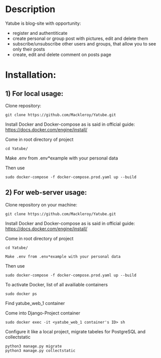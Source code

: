 # Description
Yatube is blog-site with opportunity: 
  * register and authentiticate
  * create personal or group post with pictures, edit and delete them 
  * subscribe/unsubscribe other users and groups, that allow you to see only their posts
  * create, edit and delete comment on posts page

# Installation:
## 1) For local usage:
Clone repository:
```
git clone https://github.com/Mackleroy/Yatube.git
```
Install Docker and Docker-compose as is said in official guide: https://docs.docker.com/engine/install/

Come in root directory of project
```
cd Yatube/
```
Make .env from .env*example with your personal data

Then use
```
sudo docker-compose -f docker-compose.prod.yaml up --build
```

## 2) For web-server usage:
Clone repository on your machine:
```
git clone https://github.com/Mackleroy/Yatube.git
```
Install Docker and Docker-compose as is said in official guide: https://docs.docker.com/engine/install/

Come in root directory of project
```
cd Yatube/

Make .env from .env*example with your personal data
```
Then use
```
sudo docker-compose -f docker-compose.prod.yaml up --build
```
To activate Docker, list of all availiable containers 
```
sudo docker ps
```
Find yatube_web_1 container

Come into Django-Project container 
```
sudo docker exec -it <yatube_web_1 container's ID> sh
```
Configure it like a local project, migrate tabeles for PostgreSQL and collectstatic
```
python3 manage.py migrate
python3 manage.py collectstatic
```
